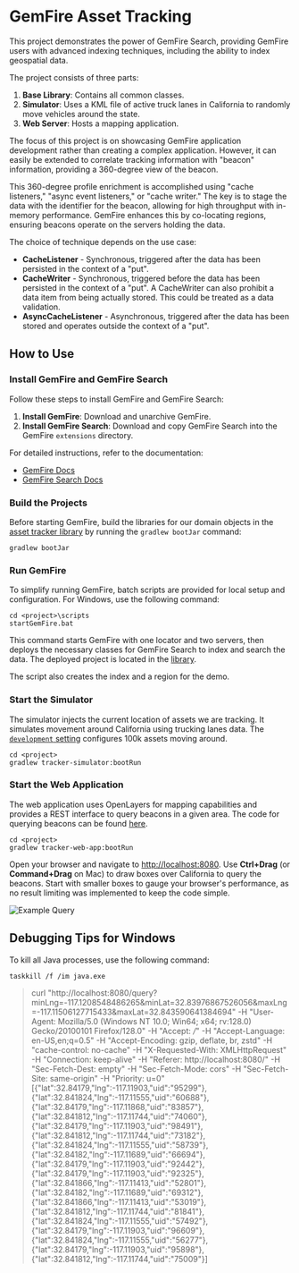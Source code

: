 # GemFire Asset Tracking

This project demonstrates the power of GemFire Search, providing GemFire users with advanced indexing techniques, including the ability to index geospatial data.

The project consists of three parts:
1. **Base Library**: Contains all common classes.
2. **Simulator**: Uses a KML file of active truck lanes in California to randomly move vehicles around the state.
3. **Web Server**: Hosts a mapping application.

The focus of this project is on showcasing GemFire application development rather than creating a complex application. However, it can easily be extended to correlate tracking information with "beacon" information, providing a 360-degree view of the beacon.

This 360-degree profile enrichment is accomplished using "cache listeners," "async event listeners," or "cache writer." The key is to stage the data with the identifier for the beacon, allowing for high throughput with in-memory performance. GemFire enhances this by co-locating regions, ensuring beacons operate on the servers holding the data.

The choice of technique depends on the use case:

* **CacheListener** - Synchronous, triggered after the data has been persisted in the context of a "put".
* **CacheWriter** - Synchronous, triggered before the data has been persisted in the context of a "put".  A CacheWriter can also prohibit a data item from being actually stored.  This could be treated as a data validation.
* **AsyncCacheListener** - Asynchronous, triggered after the data has been stored and operates outside the context of a "put".

## How to Use

### Install GemFire and GemFire Search

Follow these steps to install GemFire and GemFire Search:

1. **Install GemFire**: Download and unarchive GemFire.
2. **Install GemFire Search**: Download and copy GemFire Search into the GemFire `extensions` directory.

For detailed instructions, refer to the documentation:
- [GemFire Docs](https://docs.vmware.com/en/VMware-GemFire/10.1/gf/getting_started-installation-install_intro.html)
- [GemFire Search Docs](https://docs.vmware.com/en/VMware-GemFire-Search/1.0/gemfire-search/search_integration.html#installing-2)

### Build the Projects

Before starting GemFire, build the libraries for our domain objects in the [asset tracker library](tracker-lib) by running the `gradlew bootJar` command:

```shell
gradlew bootJar
```

### Run GemFire

To simplify running GemFire, batch scripts are provided for local setup and configuration. For Windows, use the following command:

```shell
cd <project>\scripts
startGemFire.bat
```

This command starts GemFire with one locator and two servers, then deploys the necessary classes for GemFire Search to index and search the data. The deployed project is located in the [library](tracker-lib/src/main/java/demo/gemfire/asset/tracker/lib).

The script also creates the index and a region for the demo.

### Start the Simulator

The simulator injects the current location of assets we are tracking. It simulates movement around California using trucking lanes data. The [`development` setting](tracker-simulator/src/main/resources/config/application.yml) configures 100k assets moving around.

```shell
cd <project>
gradlew tracker-simulator:bootRun
```

### Start the Web Application

The web application uses OpenLayers for mapping capabilities and provides a REST interface to query beacons in a given area. The code for querying beacons can be found [here](tracker-web-app/src/main/java/demo/gemfire/asset/tracker/web/GeospatialWebServer.java).

```shell
cd <project>
gradlew tracker-web-app:bootRun
```

Open your browser and navigate to [http://localhost:8080](http://localhost:8080). Use **Ctrl+Drag** (or **Command+Drag** on Mac) to draw boxes over California to query the beacons. Start with smaller boxes to gauge your browser's performance, as no result limiting was implemented to keep the code simple.

![Example Query](/images/sample_query.png)

## Debugging Tips for Windows

To kill all Java processes, use the following command:

```shell
taskkill /f /im java.exe
```

>curl "http://localhost:8080/query?minLng=-117.1208548486265&minLat=32.83976867526056&maxLng=-117.11506127715433&maxLat=32.843590641384694" -H "User-Agent: Mozilla/5.0 (Windows NT 10.0; Win64; x64; rv:128.0) Gecko/20100101 Firefox/128.0" -H "Accept: */*" -H "Accept-Language: en-US,en;q=0.5" -H "Accept-Encoding: gzip, deflate, br, zstd" -H "cache-control: no-cache" -H "X-Requested-With: XMLHttpRequest" -H "Connection: keep-alive" -H "Referer: http://localhost:8080/" -H "Sec-Fetch-Dest: empty" -H "Sec-Fetch-Mode: cors" -H "Sec-Fetch-Site: same-origin" -H "Priority: u=0"
[{"lat":32.84179,"lng":-117.11903,"uid":"95299"},{"lat":32.841824,"lng":-117.11555,"uid":"60688"},{"lat":32.84179,"lng":-117.11868,"uid":"83857"},{"lat":32.841812,"lng":-117.11744,"uid":"74060"},{"lat":32.84179,"lng":-117.11903,"uid":"98491"},{"lat":32.841812,"lng":-117.11744,"uid":"73182"},{"lat":32.841824,"lng":-117.11555,"uid":"58739"},{"lat":32.84182,"lng":-117.11689,"uid":"66694"},{"lat":32.84179,"lng":-117.11903,"uid":"92442"},{"lat":32.84179,"lng":-117.11903,"uid":"92325"},{"lat":32.841866,"lng":-117.11413,"uid":"52801"},{"lat":32.84182,"lng":-117.11689,"uid":"69312"},{"lat":32.841866,"lng":-117.11413,"uid":"53019"},{"lat":32.841812,"lng":-117.11744,"uid":"81841"},{"lat":32.841824,"lng":-117.11555,"uid":"57492"},{"lat":32.84179,"lng":-117.11903,"uid":"96609"},{"lat":32.841824,"lng":-117.11555,"uid":"56277"},{"lat":32.84179,"lng":-117.11903,"uid":"95898"},{"lat":32.841812,"lng":-117.11744,"uid":"75009"}]